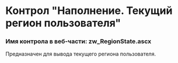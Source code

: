 ﻿---
description: 2.4.9.1
---
# Контрол "Наполнение. Текущий регион пользователя"
### Имя контрола в веб-части: zw_RegionState.ascx
Предназначен для вывода текущего региона пользователя.
